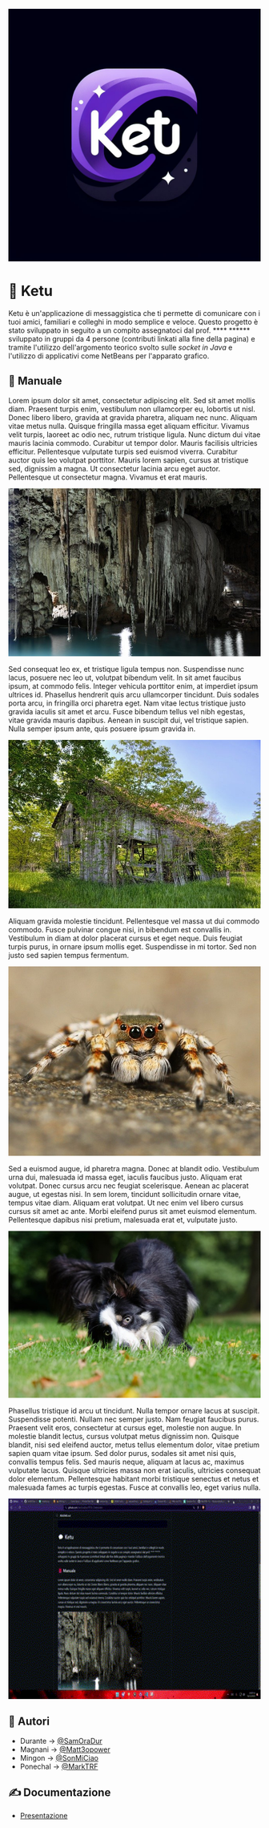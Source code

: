 
![Logo](https://github.com/SamOraDur/TPSIT_ChatSocket/blob/main/png/logo/logo.jpeg)

# 💬 Ketu

Ketu è un'applicazione di messaggistica che ti permette di comunicare con i tuoi amici, familiari e colleghi in modo semplice e veloce. 
Questo progetto è stato sviluppato in seguito a un compito assegnatoci dal prof. **** ****** sviluppato in gruppi da 4 persone (contributi linkati alla fine della pagina) e tramite l'utilizzo dell'argomento teorico svolto sulle *socket in Java* e l'utilizzo di applicativi come NetBeans per l'apparato grafico.

## 📕 Manuale

Lorem ipsum dolor sit amet, consectetur adipiscing elit. Sed sit amet mollis diam. Praesent turpis enim, vestibulum non ullamcorper eu, lobortis ut nisl. Donec libero libero, gravida at gravida pharetra, aliquam nec nunc. Aliquam vitae metus nulla. Quisque fringilla massa eget aliquam efficitur. Vivamus velit turpis, laoreet ac odio nec, rutrum tristique ligula. Nunc dictum dui vitae mauris lacinia commodo. Curabitur ut tempor dolor. Mauris facilisis ultricies efficitur. Pellentesque vulputate turpis sed euismod viverra. Curabitur auctor quis leo volutpat porttitor. Mauris lorem sapien, cursus at tristique sed, dignissim a magna. Ut consectetur lacinia arcu eget auctor. Pellentesque ut consectetur magna. Vivamus et erat mauris.

![Main](https://github.com/SamOraDur/TPSIT_ChatSocket/blob/main/png/perManuale/1.jpg)

Sed consequat leo ex, et tristique ligula tempus non. Suspendisse nunc lacus, posuere nec leo ut, volutpat bibendum velit. In sit amet faucibus ipsum, at commodo felis. Integer vehicula porttitor enim, at imperdiet ipsum ultrices id. Phasellus hendrerit quis arcu ullamcorper tincidunt. Duis sodales porta arcu, in fringilla orci pharetra eget. Nam vitae lectus tristique justo gravida iaculis sit amet et arcu. Fusce bibendum tellus vel nibh egestas, vitae gravida mauris dapibus. Aenean in suscipit dui, vel tristique sapien. Nulla semper ipsum ante, quis posuere ipsum gravida in.

![Login](https://github.com/SamOraDur/TPSIT_ChatSocket/blob/main/png/perManuale/2.jpg)

Aliquam gravida molestie tincidunt. Pellentesque vel massa ut dui commodo commodo. Fusce pulvinar congue nisi, in bibendum est convallis in. Vestibulum in diam at dolor placerat cursus et eget neque. Duis feugiat turpis purus, in ornare ipsum mollis eget. Suspendisse in mi tortor. Sed non justo sed sapien tempus fermentum.

![Signup](https://github.com/SamOraDur/TPSIT_ChatSocket/blob/main/png/perManuale/3.jpg)

Sed a euismod augue, id pharetra magna. Donec at blandit odio. Vestibulum urna dui, malesuada id massa eget, iaculis faucibus justo. Aliquam erat volutpat. Donec cursus arcu nec feugiat scelerisque. Aenean ac placerat augue, ut egestas nisi. In sem lorem, tincidunt sollicitudin ornare vitae, tempus vitae diam. Aliquam erat volutpat. Ut nec enim vel libero cursus cursus sit amet ac ante. Morbi eleifend purus sit amet euismod elementum. Pellentesque dapibus nisi pretium, malesuada erat et, vulputate justo.

![Message](https://github.com/SamOraDur/TPSIT_ChatSocket/blob/main/png/perManuale/4.jpg)

Phasellus tristique id arcu ut tincidunt. Nulla tempor ornare lacus at suscipit. Suspendisse potenti. Nullam nec semper justo. Nam feugiat faucibus purus. Praesent velit eros, consectetur at cursus eget, molestie non augue. In molestie blandit lectus, cursus volutpat metus dignissim non. Quisque blandit, nisi sed eleifend auctor, metus tellus elementum dolor, vitae pretium sapien quam vitae ipsum. Sed dolor purus, sodales sit amet nisi quis, convallis tempus felis. Sed mauris neque, aliquam at lacus ac, maximus vulputate lacus. Quisque ultricies massa non erat iaculis, ultricies consequat dolor elementum. Pellentesque habitant morbi tristique senectus et netus et malesuada fames ac turpis egestas. Fusce at convallis leo, eget varius nulla.

<img src="https://github.com/SamOraDur/TPSIT_ChatSocket/blob/main/png/perManuale/GIFTest.gif"  height="400" width="800">

## 🧑 Autori

- Durante -> [@SamOraDur](https://www.github.com/SamOraDur)
- Magnani -> [@Matt3opower](https://github.com/Matt3opower)
- Mingon -> [@SonMiCiao](https://github.com/SonMiCiao)
- Ponechal -> [@MarkTRF](https://github.com/MarkTRF)



## ✍️ Documentazione

- [Presentazione](https://github.com/SamOraDur/TPSIT_ChatSocket/blob/main/Documentation/presentazione.pttx)



